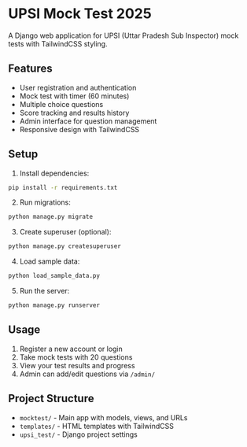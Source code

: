 # UPSI Mock Test 2025

A Django web application for UPSI (Uttar Pradesh Sub Inspector) mock tests with TailwindCSS styling.

## Features

- User registration and authentication
- Mock test with timer (60 minutes)
- Multiple choice questions
- Score tracking and results history
- Admin interface for question management
- Responsive design with TailwindCSS

## Setup

1. Install dependencies:
```bash
pip install -r requirements.txt
```

2. Run migrations:
```bash
python manage.py migrate
```

3. Create superuser (optional):
```bash
python manage.py createsuperuser
```

4. Load sample data:
```bash
python load_sample_data.py
```

5. Run the server:
```bash
python manage.py runserver
```

## Usage

1. Register a new account or login
2. Take mock tests with 20 questions
3. View your test results and progress
4. Admin can add/edit questions via `/admin/`

## Project Structure

- `mocktest/` - Main app with models, views, and URLs
- `templates/` - HTML templates with TailwindCSS
- `upsi_test/` - Django project settings